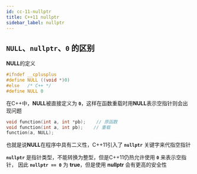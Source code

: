 ```yaml
---
id: cc-11-nullptr
title: C++11 nullptr
sidebar_label: nullptr
---
```


## `NULL`、`nullptr`、`0` 的区别
**NULL**的定义
``` cpp
#ifndef __cplusplus
#define NULL ((void *)0)
#else   /* C++ */
#define NULL 0
```
在C++中，**NULL**被直接定义为 **`0`**，这样在函数重载时用**NULL**表示空指针则会出现问题
``` cpp
void function(int a, int *pb);    // 原函数
void function(int a, int pb);    // 重载
function(a, NULL);
```
也就是说**NULL**在程序中具有二义性，C++11引入了 **`nullptr`** 关键字来代指空指针

**`nullptr`** 是指针类型，不能转换为整型，但是C++11仍热允许使用 **`0`** 来表示空指针， 因此 **`nullptr == 0`** 为 **true**，但是使用 **nullptr** 会有更高的安全性